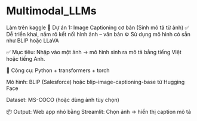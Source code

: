 # Multimodal_LLMs
Làm trên kaggle 
🎯 Dự án 1: Image Captioning cơ bản (Sinh mô tả từ ảnh)
✅ Dễ triển khai, nắm rõ kết nối hình ảnh – văn bản
⚙️ Sử dụng mô hình có sẵn như BLIP hoặc LLaVA

✅ Mục tiêu:
Nhập vào một ảnh → mô hình sinh ra mô tả bằng tiếng Việt hoặc tiếng Anh.

🧰 Công cụ:
Python + transformers + torch

Mô hình: BLIP (Salesforce) hoặc blip-image-captioning-base từ Hugging Face

Dataset: MS-COCO (hoặc dùng ảnh tùy chọn)

📦 Output:
Web app nhỏ bằng Streamlit: Chọn ảnh → hiển thị caption mô tả

<!-- 🎯 Dự án 2: Visual Question Answering (VQA)
✅ Kết hợp hiểu ảnh và xử lý câu hỏi văn bản
⚙️ Áp dụng mô hình đa phương thức như LLaVA, MiniGPT-4

✅ Mục tiêu:
Nhập vào: ảnh + câu hỏi

Mô hình trả lời đúng dựa trên nội dung ảnh

🧰 Công cụ:
Mô hình: LLaVA hoặc MiniGPT-4

Streamlit hoặc Gradio giao diện người dùng

📦 Output:
Giao diện cho người dùng upload ảnh + nhập câu hỏi → hiển thị câu trả lời

🎯 Dự án 3: Contrastive Image-Text Search (Tìm ảnh theo văn bản hoặc ngược lại)
✅ Áp dụng contrastive learning + embedding
⚙️ Gần với CLIP (OpenAI)

✅ Mục tiêu:
Nhập vào đoạn mô tả → tìm ra ảnh phù hợp nhất (hoặc ngược lại)

So khớp ảnh – caption bằng độ tương đồng vector (cosine similarity)

🧰 Công cụ:
Mô hình: CLIP (openai/clip-vit-base-patch32 từ Hugging Face)

Dataset: COCO nhỏ hoặc ảnh tự thu thập

Giao diện tìm kiếm bằng Gradio

📦 Output:
Tìm kiếm ảnh bằng mô tả ngắn (“mèo trên bàn”) → hiển thị ảnh phù hợp -->